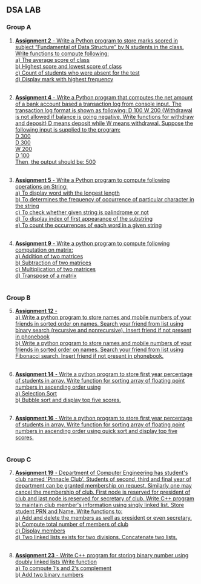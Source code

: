 ## DSA LAB

### Group A
1. [**Assignment 2**  - Write a Python program to store marks scored in subject “Fundamental of Data Structure” by N students in the class. Write functions to compute following: <br>
    a) The average score of class <br>
    b) Highest score and lowest score of class <br> 
    c) Count of students who were absent for the test<br>
    d) Display mark with highest frequency](https://github.com/mokalyogesh113/DSL/tree/main/Ass%20A-2)
<br><br>

2. [**Assignment 4**  -  Write a Python program that computes the net amount of a bank account based a transaction log from console input. The transaction log format is shown as following: D 100 W 200 (Withdrawal is not allowed if balance is going negative. Write functions for withdraw and deposit) D means deposit while W means withdrawal. Suppose the following input is supplied to the program: <br>
D 300 <br>
D 300 <br>
W 200 <br>
D 100 <br>
Then, the output should be: 500](https://github.com/mokalyogesh113/DSL/tree/main/Ass%20A-4)
<br><br>

3. [**Assignment 5**  - Write a Python program to compute following operations on String: <br>
    a) To display word with the longest length <br>
    b) To determines the frequency of occurrence of particular character in the string <br>
    c) To check whether given string is palindrome or not <br>
    d) To display index of first appearance of the substring <br>
    e) To count the occurrences of each word in a given string](https://github.com/mokalyogesh113/DSL/tree/main/Ass%20A-5)
<br><br>

4. [**Assignment 9**  - Write a python program to compute following computation on matrix:<br>
    a) Addition of two matrices <br>
    b) Subtraction of two matrices <br>
    c) Multiplication of two matrices <br>
    d) Transpose of a matrix](https://github.com/mokalyogesh113/DSL/tree/main/Ass%20A-9)
<br><br>

### Group B

5. [**Assignment 12**  -  
   a) Write a python program to store names and mobile numbers of your friends in sorted order on names. Search your friend from list using binary search (recursive and nonrecursive). Insert friend if not present in phonebook <br>
   b) Write a python program to store names and mobile numbers of your friends in sorted  order on names. Search your friend from list using Fibonacci search. Insert friend if not present in phonebook.](https://github.com/mokalyogesh113/DSL/tree/main/Ass%20B-12)
<br><br>

6. [**Assignment 14**  - Write a python program to store first year percentage of students in array. Write function for sorting array of floating point numbers in ascending order using <br> 
    a) Selection Sort <br>
    b) Bubble sort and display top five scores.](https://github.com/mokalyogesh113/DSL/tree/main/Ass%20B-14)
<br><br>

7. [**Assignment 16**  - Write a python program to store first year percentage of students in array. Write function for sorting array of floating point numbers in ascending order using quick sort and display top five scores.](https://github.com/mokalyogesh113/DSL/tree/main/Ass%20B-16)
<br><br>

### Group C

7. [**Assignment 19**  - Department of Computer Engineering has student's club named 'Pinnacle Club'. Students of second, third and final year of department can be granted membership on request. Similarly one may cancel the membership of club. First node is reserved for president of club and last node is reserved for secretary of club. Write C++ program to maintain club member's information using singly linked list. Store student PRN and Name. Write functions to: <br>
    a) Add and delete the members as well as president or even secretary. <br>
    b) Compute total number of members of club <br>
    c) Display members <br>
    d) Two linked lists exists for two divisions. Concatenate two lists.](https://github.com/mokalyogesh113/DSL/tree/main/Ass%20C-19)
<br><br>

8. [**Assignment 23**  - Write C++ program for storing binary number using doubly linked lists Write function <br>
    a) To compute 1‘s and 2‘s complement <br> 
    b) Add two binary numbers](https://github.com/mokalyogesh113/DSL/tree/main/Ass%20C-23)
<br><br>



<!-- <br>
<br>
<br>
<br>
<br>
<br>
<br>

## Welcome to GitHub Pages

You can use the [editor on GitHub](https://github.com/mokalyogesh113/CNSL/edit/main/docs/index.md) to maintain and preview the content for your website in Markdown files.

Whenever you commit to this repository, GitHub Pages will run [Jekyll](https://jekyllrb.com/) to rebuild the pages in your site, from the content in your Markdown files.

### Markdown

Markdown is a lightweight and easy-to-use syntax for styling your writing. It includes conventions for

```markdown
Syntax highlighted code block

# Header 1
## Header 2
### Header 3

- Bulleted
- List

1. Numbered
2. List

**Bold** and _Italic_ and `Code` text

[Link](url) and ![Image](src)
```

For more details see [Basic writing and formatting syntax](https://docs.github.com/en/github/writing-on-github/getting-started-with-writing-and-formatting-on-github/basic-writing-and-formatting-syntax).

### Jekyll Themes

Your Pages site will use the layout and styles from the Jekyll theme you have selected in your [repository settings](https://github.com/mokalyogesh113/CNSL/settings/pages). The name of this theme is saved in the Jekyll `_config.yml` configuration file.

### Support or Contact

Having trouble with Pages? Check out our [documentation](https://docs.github.com/categories/github-pages-basics/) or [contact support](https://support.github.com/contact) and we’ll help you sort it out. -->
